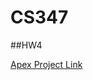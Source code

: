 # CS347 
##HW4


[Apex Project Link](https://apexea.oracle.com/pls/apex/f?p=4000:1:107204969424297::NO:1,4150,RP:FB_FLOW_ID,FB_FLOW_PAGE_ID,F4000_P1_FLOW,F4000_P4150_GOTO_PAGE,F4000_P1_PAGE:10014,1,10014,1,1)
